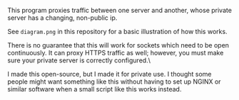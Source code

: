 This program proxies traffic between one server and another, whose private server has a changing, non-public ip.

See `diagram.png` in this repository for a basic illustration of how this works.

There is no guarantee that this will work for sockets which need to be open continuously.  It can proxy HTTPS traffic as
well; however, you must make sure your private server is correctly configured.\



I made this open-source, but I made it for private use.  I thought some people might want something like this without
having to set up NGINX or similar software when a small script like this works instead.
